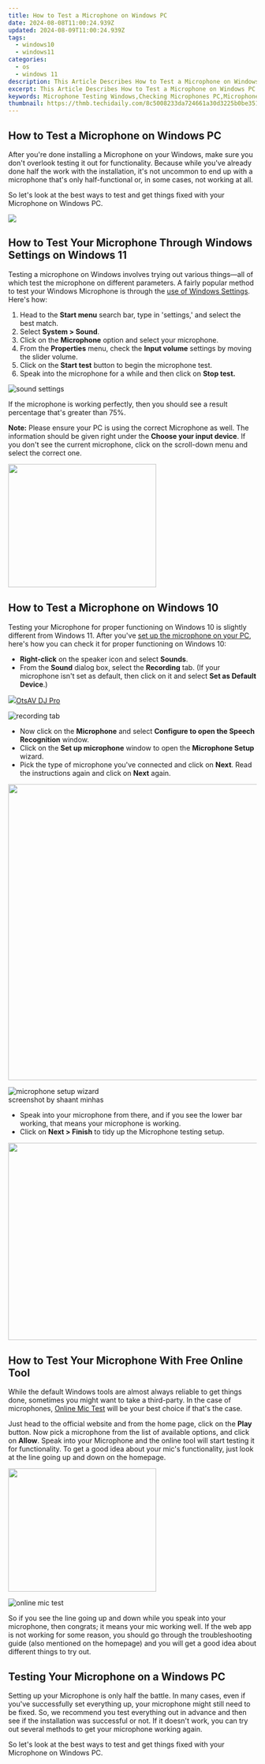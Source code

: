 ```yaml
---
title: How to Test a Microphone on Windows PC
date: 2024-08-08T11:00:24.939Z
updated: 2024-08-09T11:00:24.939Z
tags:
  - windows10
  - windows11
categories:
  - os
  - windows 11
description: This Article Describes How to Test a Microphone on Windows PC
excerpt: This Article Describes How to Test a Microphone on Windows PC
keywords: Microphone Testing Windows,Checking Microphones PC,Microphone Settings Windows,PC Mic Diagnostics,Audio Input Test Windows,Microphone Quality Windows,Windows Microphone Calibration
thumbnail: https://thmb.techidaily.com/8c5008233da724661a30d3225b0be351e1d277e0e18468f4536db088e3157824.jpg
---
```


## How to Test a Microphone on Windows PC

 After you're done installing a Microphone on your Windows, make sure you don't overlook testing it out for functionality. Because while you've already done half the work with the installation, it's not uncommon to end up with a microphone that's only half-functional or, in some cases, not working at all.

 So let's look at the best ways to test and get things fixed with your Microphone on Windows PC.

<!-- affiliate ads begin -->
<a href="https://secure.2checkout.com/order/checkout.php?PRODS=33729450&QTY=1&AFFILIATE=108875&CART=1"><img src="https://secure.avangate.com/images/merchant/7f687767ccf20fcea1c9dc4a5adc2326/Digisigner_banner_728_x_90_color_version.png" border="0"></a>
<!-- affiliate ads end -->
## How to Test Your Microphone Through Windows Settings on Windows 11

 Testing a microphone on Windows involves trying out various things—all of which test the microphone on different parameters. A fairly popular method to test your Windows Microphone is through the [use of Windows Settings](https://www.makeuseof.com/windows-ways-to-open-system-settings/). Here's how:

1. Head to the **Start menu** search bar, type in 'settings,' and select the best match.
2. Select **System > Sound**.
3. Click on the **Microphone** option and select your microphone.
4. From the **Properties** menu, check the **Input volume** settings by moving the slider volume.
5. Click on the **Start test** button to begin the microphone test.
6. Speak into the microphone for a while and then click on **Stop test.**

![sound settings](https://static1.makeuseofimages.com/wordpress/wp-content/uploads/2023/06/sound-settings.jpg)

 If the microphone is working perfectly, then you should see a result percentage that's greater than 75%.

**Note:** Please ensure your PC is using the correct Microphone as well. The information should be given right under the **Choose your input device**. If you don't see the current microphone, click on the scroll-down menu and select the correct one.

<!-- affiliate ads begin -->
<a href="https://modlily.sjv.io/c/5597632/2072819/17059" target="_top" id="2072819"><img src="//a.impactradius-go.com/display-ad/17059-2072819" border="0" alt="" width="300" height="250"/></a><img height="0" width="0" src="https://imp.pxf.io/i/5597632/2072819/17059" style="position:absolute;visibility:hidden;" border="0" />
<!-- affiliate ads end -->
## How to Test a Microphone on Windows 10

 Testing your Microphone for proper functioning on Windows 10 is slightly different from Windows 11\. After you've [set up the microphone on your PC](https://www.makeuseof.com/tag/ways-connect-microphone-pc/), here's how you can check it for proper functioning on Windows 10:

* **Right-click** on the speaker icon and select **Sounds**.
* From the **Sound** dialog box, select the **Recording** tab. (If your microphone isn't set as default, then click on it and select **Set as Default Device**.)  
<!-- affiliate ads begin -->
<a href="https://otszone.ots7.com/order/checkout.php?PRODS=4713321&QTY=1&AFFILIATE=108875&CART=1"><img src="https://green.ots7.com/screenshots/OtsAV/OtsAVDJ1.90-300x188.jpg" border="0">OtsAV DJ Pro</a>
<!-- affiliate ads end -->
![recording tab](https://static1.makeuseofimages.com/wordpress/wp-content/uploads/2023/06/recording-tab.JPG)
* Now click on the **Microphone** and select **Configure to open the Speech Recognition** window.
* Click on the **Set up microphone** window to open the **Microphone Setup** wizard.
* Pick the type of microphone you've connected and click on **Next**. Read the instructions again and click on **Next** again.  
<!-- affiliate ads begin -->
<a href="https://appsumo.8odi.net/c/5597632/2068425/7443" target="_top" id="2068425"><img src="//a.impactradius-go.com/display-ad/7443-2068425" border="0" alt="" width="1200" height="600"/></a><img height="0" width="0" src="https://appsumo.8odi.net/i/5597632/2068425/7443" style="position:absolute;visibility:hidden;" border="0" />
<!-- affiliate ads end -->
![microphone setup wizard](https://static1.makeuseofimages.com/wordpress/wp-content/uploads/2023/06/microphone-setup-wizard.JPG)  
screenshot by shaant minhas
* Speak into your microphone from there, and if you see the lower bar working, that means your microphone is working.
* Click on **Next > Finish** to tidy up the Microphone testing setup.

<!-- affiliate ads begin -->
<a href="https://aidotcom.pxf.io/c/5597632/2086436/19576" target="_top" id="2086436"><img src="//a.impactradius-go.com/display-ad/19576-2086436" border="0" alt="" width="1500" height="400"/></a><img height="0" width="0" src="https://imp.pxf.io/i/5597632/2086436/19576" style="position:absolute;visibility:hidden;" border="0" />
<!-- affiliate ads end -->
## How to Test Your Microphone With Free Online Tool

 While the default Windows tools are almost always reliable to get things done, sometimes you might want to take a third-party. In the case of microphones, [Online Mic Test](https://www.onlinemictest.com/) will be your best choice if that's the case.

 Just head to the official website and from the home page, click on the **Play** button. Now pick a microphone from the list of available options, and click on **Allow**. Speak into your Microphone and the online tool will start testing it for functionality. To get a good idea about your mic's functionality, just look at the line going up and down on the homepage.

<!-- affiliate ads begin -->
<a href="https://bluettius.sjv.io/c/5597632/2027209/17108" target="_top" id="2027209"><img src="//a.impactradius-go.com/display-ad/17108-2027209" border="0" alt="" width="300" height="250"/></a><img height="0" width="0" src="https://imp.pxf.io/i/5597632/2027209/17108" style="position:absolute;visibility:hidden;" border="0" />
<!-- affiliate ads end -->
![online mic test](https://static1.makeuseofimages.com/wordpress/wp-content/uploads/2023/06/online-mic-test.jpg)

 So if you see the line going up and down while you speak into your microphone, then congrats; it means your mic working well. If the web app is not working for some reason, you should go through the troubleshooting guide (also mentioned on the homepage) and you will get a good idea about different things to try out.

## Testing Your Microphone on a Windows PC

 Setting up your Microphone is only half the battle. In many cases, even if you've successfully set everything up, your microphone might still need to be fixed. So, we recommend you test everything out in advance and then see if the installation was successful or not. If it doesn't work, you can try out several methods to get your microphone working again.

 So let's look at the best ways to test and get things fixed with your Microphone on Windows PC.



<ins class="adsbygoogle"
      style="display:block"
      data-ad-client="ca-pub-7571918770474297"
      data-ad-slot="8358498916"
      data-ad-format="auto"
      data-full-width-responsive="true"></ins>